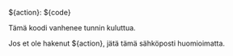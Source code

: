 ${action}: ${code}

Tämä koodi vanhenee tunnin kuluttua.

Jos et ole hakenut ${action}, jätä tämä sähköposti huomioimatta.
